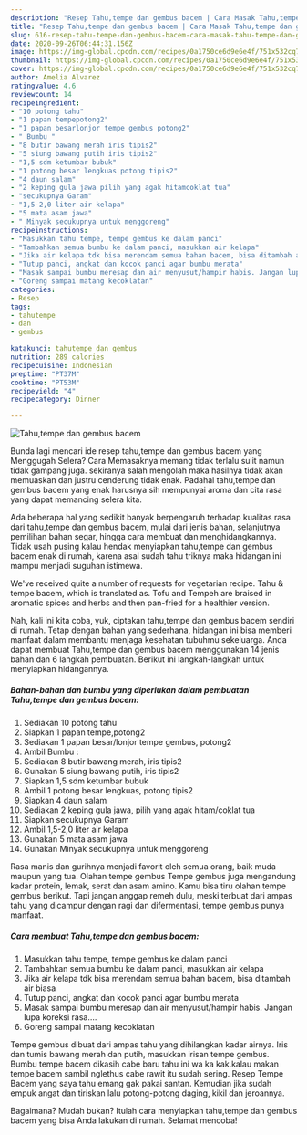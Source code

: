 ```yaml
---
description: "Resep Tahu,tempe dan gembus bacem | Cara Masak Tahu,tempe dan gembus bacem Yang Mudah Dan Praktis"
title: "Resep Tahu,tempe dan gembus bacem | Cara Masak Tahu,tempe dan gembus bacem Yang Mudah Dan Praktis"
slug: 616-resep-tahu-tempe-dan-gembus-bacem-cara-masak-tahu-tempe-dan-gembus-bacem-yang-mudah-dan-praktis
date: 2020-09-26T06:44:31.156Z
image: https://img-global.cpcdn.com/recipes/0a1750ce6d9e6e4f/751x532cq70/tahutempe-dan-gembus-bacem-foto-resep-utama.jpg
thumbnail: https://img-global.cpcdn.com/recipes/0a1750ce6d9e6e4f/751x532cq70/tahutempe-dan-gembus-bacem-foto-resep-utama.jpg
cover: https://img-global.cpcdn.com/recipes/0a1750ce6d9e6e4f/751x532cq70/tahutempe-dan-gembus-bacem-foto-resep-utama.jpg
author: Amelia Alvarez
ratingvalue: 4.6
reviewcount: 14
recipeingredient:
- "10 potong tahu"
- "1 papan tempepotong2"
- "1 papan besarlonjor tempe gembus potong2"
- " Bumbu "
- "8 butir bawang merah iris tipis2"
- "5 siung bawang putih iris tipis2"
- "1,5 sdm ketumbar bubuk"
- "1 potong besar lengkuas potong tipis2"
- "4 daun salam"
- "2 keping gula jawa pilih yang agak hitamcoklat tua"
- "secukupnya Garam"
- "1,5-2,0 liter air kelapa"
- "5 mata asam jawa"
- " Minyak secukupnya untuk menggoreng"
recipeinstructions:
- "Masukkan tahu tempe, tempe gembus ke dalam panci"
- "Tambahkan semua bumbu ke dalam panci, masukkan air kelapa"
- "Jika air kelapa tdk bisa merendam semua bahan bacem, bisa ditambah air biasa"
- "Tutup panci, angkat dan kocok panci agar bumbu merata"
- "Masak sampai bumbu meresap dan air menyusut/hampir habis. Jangan lupa koreksi rasa...."
- "Goreng sampai matang kecoklatan"
categories:
- Resep
tags:
- tahutempe
- dan
- gembus

katakunci: tahutempe dan gembus 
nutrition: 289 calories
recipecuisine: Indonesian
preptime: "PT37M"
cooktime: "PT53M"
recipeyield: "4"
recipecategory: Dinner

---
```



![Tahu,tempe dan gembus bacem](https://img-global.cpcdn.com/recipes/0a1750ce6d9e6e4f/751x532cq70/tahutempe-dan-gembus-bacem-foto-resep-utama.jpg)

Bunda lagi mencari ide resep tahu,tempe dan gembus bacem yang Menggugah Selera? Cara Memasaknya memang tidak terlalu sulit namun tidak gampang juga. sekiranya salah mengolah maka hasilnya tidak akan memuaskan dan justru cenderung tidak enak. Padahal tahu,tempe dan gembus bacem yang enak harusnya sih mempunyai aroma dan cita rasa yang dapat memancing selera kita.

Ada beberapa hal yang sedikit banyak berpengaruh terhadap kualitas rasa dari tahu,tempe dan gembus bacem, mulai dari jenis bahan, selanjutnya pemilihan bahan segar, hingga cara membuat dan menghidangkannya. Tidak usah pusing kalau hendak menyiapkan tahu,tempe dan gembus bacem enak di rumah, karena asal sudah tahu triknya maka hidangan ini mampu menjadi suguhan istimewa.

We&#39;ve received quite a number of requests for vegetarian recipe. Tahu &amp; tempe bacem, which is translated as. Tofu and Tempeh are braised in aromatic spices and herbs and then pan-fried for a healthier version.


Nah, kali ini kita coba, yuk, ciptakan tahu,tempe dan gembus bacem sendiri di rumah. Tetap dengan bahan yang sederhana, hidangan ini bisa memberi manfaat dalam membantu menjaga kesehatan tubuhmu sekeluarga. Anda dapat membuat Tahu,tempe dan gembus bacem menggunakan 14 jenis bahan dan 6 langkah pembuatan. Berikut ini langkah-langkah untuk menyiapkan hidangannya.

<!--inarticleads1-->

##### Bahan-bahan dan bumbu yang diperlukan dalam pembuatan Tahu,tempe dan gembus bacem:

1. Sediakan 10 potong tahu
1. Siapkan 1 papan tempe,potong2
1. Sediakan 1 papan besar/lonjor tempe gembus, potong2
1. Ambil  Bumbu :
1. Sediakan 8 butir bawang merah, iris tipis2
1. Gunakan 5 siung bawang putih, iris tipis2
1. Siapkan 1,5 sdm ketumbar bubuk
1. Ambil 1 potong besar lengkuas, potong tipis2
1. Siapkan 4 daun salam
1. Sediakan 2 keping gula jawa, pilih yang agak hitam/coklat tua
1. Siapkan secukupnya Garam
1. Ambil 1,5-2,0 liter air kelapa
1. Gunakan 5 mata asam jawa
1. Gunakan  Minyak secukupnya untuk menggoreng


Rasa manis dan gurihnya menjadi favorit oleh semua orang, baik muda maupun yang tua. Olahan tempe gembus Tempe gembus juga mengandung kadar protein, lemak, serat dan asam amino. Kamu bisa tiru olahan tempe gembus berikut. Tapi jangan anggap remeh dulu, meski terbuat dari ampas tahu yang dicampur dengan ragi dan difermentasi, tempe gembus punya manfaat. 

<!--inarticleads2-->

##### Cara membuat Tahu,tempe dan gembus bacem:

1. Masukkan tahu tempe, tempe gembus ke dalam panci
1. Tambahkan semua bumbu ke dalam panci, masukkan air kelapa
1. Jika air kelapa tdk bisa merendam semua bahan bacem, bisa ditambah air biasa
1. Tutup panci, angkat dan kocok panci agar bumbu merata
1. Masak sampai bumbu meresap dan air menyusut/hampir habis. Jangan lupa koreksi rasa....
1. Goreng sampai matang kecoklatan


Tempe gembus dibuat dari ampas tahu yang dihilangkan kadar airnya. Iris dan tumis bawang merah dan putih, masukkan irisan tempe gembus. Bumbu tempe bacem dikasih cabe baru tahu ini wa ka kak.kalau makan tempe bacem sambil nglethus cabe rawit itu sudah sering. Resep Tempe Bacem yang saya tahu emang gak pakai santan. Kemudian jika sudah empuk angat dan tiriskan lalu potong-potong daging, kikil dan jeroannya. 

Bagaimana? Mudah bukan? Itulah cara menyiapkan tahu,tempe dan gembus bacem yang bisa Anda lakukan di rumah. Selamat mencoba!
